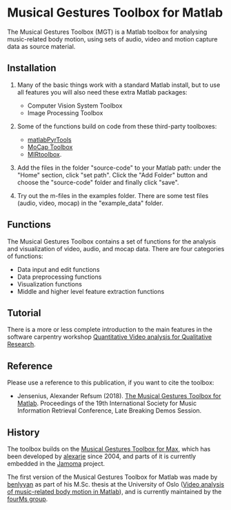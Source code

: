 # Musical Gestures Toolbox for Matlab

The Musical Gestures Toolbox (MGT) is a Matlab toolbox for analysing music-related body motion, using sets of audio, video and motion capture data as source material.

## Installation

1. Many of the basic things work with a standard Matlab install, but to use all features you will also need these extra Matlab packages: 

    - Computer Vision System Toolbox
    - Image Processing Toolbox

2. Some of the functions build on code from these third-party toolboxes: 

    - [matlabPyrTools](http://se.mathworks.com/matlabcentral/fileexchange/52571-matlabpyrtools)
    - [MoCap Toolbox](https://www.jyu.fi/hum/laitokset/musiikki/en/research/coe/materials/mocaptoolbox) 
    - [MIRtoolbox](https://www.jyu.fi/hum/laitokset/musiikki/en/research/coe/materials/mirtoolbox).

3. Add the files in the folder "source-code" to your Matlab path: under the "Home" section, click "set path". Click the "Add Folder" button and choose the "source-code" folder and finally click "save".

4. Try out the m-files in the examples folder. There are some test files (audio, video, mocap) in the "example_data" folder.

## Functions

The Musical Gestures Toolbox contains a set of functions for the analysis and visualization of video, audio, and mocap data. There are four categories of functions:

- Data input and edit functions
- Data preprocessing functions
- Visualization functions
- Middle and higher level feature extraction functions

## Tutorial

There is a more or less complete introduction to the main features in the software carpentry workshop [Quantitative Video analysis for Qualitative Research](https://alexarje.github.io/video-analysis-workshop/).

## Reference

Please use a reference to this publication, if you want to cite the toolbox: 

- Jensenius, Alexander Refsum (2018). [The Musical Gestures Toolbox for Matlab](http://hdl.handle.net/10852/65559). Proceedings of the 19th International Society for Music Information Retrieval Conference, Late Breaking Demos Session.

## History

The toolbox builds on the [Musical Gestures Toolbox for Max](http://www.uio.no/english/research/groups/fourms/downloads/software/musicalgesturestoolbox/), which has been developed by [alexarje](https://github.com/alexarje) since 2004, and parts of it is currently embedded in the [Jamoma](http://www.jamoma.org) project.

The first version of the Musical Gestures Toolbox for Matlab was made by [benlyyan](https://github.com/benlyyan) as part of his M.Sc. thesis at the University of Oslo ([Video analysis of music-related body motion in Matlab](https://www.duo.uio.no/handle/10852/51118)), and is currently maintained by the [fourMs group](https://github.com/fourMs).
